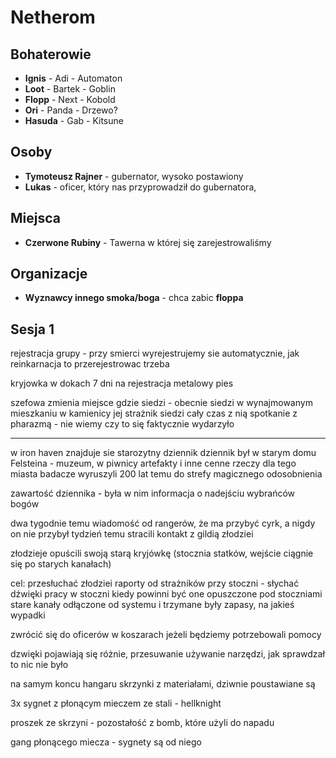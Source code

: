 # Netherom

## Bohaterowie

- **Ignis**  - Adi     - Automaton 
- **Loot**   - Bartek  - Goblin
- **Flopp**  - Next    - Kobold
- **Ori**    - Panda   - Drzewo?
- **Hasuda** - Gab     - Kitsune

## Osoby

- **Tymoteusz Rajner** - gubernator, wysoko postawiony
- **Lukas** - oficer, który nas przyprowadził do gubernatora, 


## Miejsca
- **Czerwone Rubiny** - Tawerna w której się zarejestrowaliśmy 

## Organizacje 
- **Wyznawcy innego smoka/boga** - chca zabic **floppa**

## Sesja 1
rejestracja grupy - przy smierci wyrejestrujemy sie automatycznie, jak reinkarnacja to przerejestrowac trzeba 

kryjowka w dokach
7 dni na rejestracja
metalowy pies

szefowa zmienia miejsce gdzie siedzi - obecnie siedzi w wynajmowanym mieszkaniu w kamienicy
jej strażnik siedzi cały czas z nią
spotkanie z pharazmą - nie wiemy czy to się faktycznie wydarzyło 

------------------
w iron haven znajduje sie starozytny dziennik 
dziennik był w starym domu Felsteina - muzeum, w piwnicy artefakty i inne cenne rzeczy dla tego miasta
badacze wyruszyli 200 lat temu do strefy magicznego odosobnienia

zawartość dziennika - była w nim informacja o nadejściu wybrańców bogów

dwa tygodnie temu wiadomość od rangerów, że ma przybyć cyrk, a nigdy on nie przybył
tydzień temu stracili kontakt z gildią złodziei

złodzieje opuścili swoją starą kryjówkę (stocznia statków, wejście ciągnie się po starych kanałach)

cel: przesłuchać złodziei
raporty od strażników przy stoczni - słychać dźwięki pracy w stoczni kiedy powinni być one opuszczone
pod stoczniami stare kanały odłączone od systemu i trzymane były zapasy, na jakieś wypadki

zwrócić się do oficerów w koszarach jeżeli będziemy potrzebowali pomocy

dzwięki pojawiają się różnie, przesuwanie używanie narzędzi, jak sprawdzał to nic nie było 

na samym koncu hangaru skrzynki z materiałami, dziwnie poustawiane są 

3x sygnet z płonącym mieczem ze stali - hellknight

proszek ze skrzyni - pozostałość z bomb, które użyli do napadu

gang płonącego miecza - sygnety są od niego
